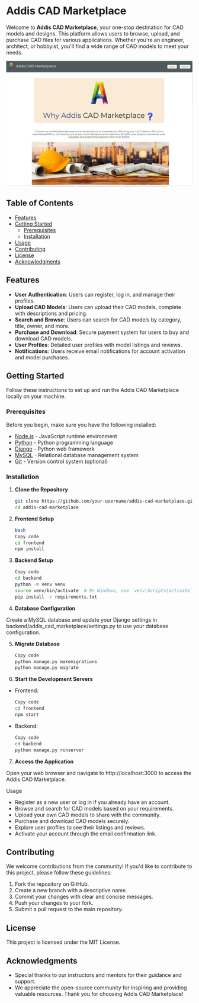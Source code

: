 # Addis CAD Marketplace

Welcome to **Addis CAD Marketplace**, your one-stop destination for CAD models and designs. This platform allows users to browse, upload, and purchase CAD files for various applications. Whether you're an engineer, architect, or hobbyist, you'll find a wide range of CAD models to meet your needs.

![Addis CAD Marketplace Screenshot](frontend/src/assets/images/Capture.JPG) 

## Table of Contents

- [Features](#features)
- [Getting Started](#getting-started)
  - [Prerequisites](#prerequisites)
  - [Installation](#installation)
- [Usage](#usage)
- [Contributing](#contributing)
- [License](#license)
- [Acknowledgments](#acknowledgments)

## Features

- **User Authentication**: Users can register, log in, and manage their profiles.
- **Upload CAD Models**: Users can upload their CAD models, complete with descriptions and pricing.
- **Search and Browse**: Users can search for CAD models by category, title, owner, and more.
- **Purchase and Download**: Secure payment system for users to buy and download CAD models.
- **User Profiles**: Detailed user profiles with model listings and reviews.
- **Notifications**: Users receive email notifications for account activation and model purchases.

## Getting Started

Follow these instructions to set up and run the Addis CAD Marketplace locally on your machine.

### Prerequisites

Before you begin, make sure you have the following installed:

- [Node.js](https://nodejs.org/) - JavaScript runtime environment
- [Python](https://www.python.org/) - Python programming language
- [Django](https://www.djangoproject.com/) - Python web framework
- [MySQL](https://www.mysql.com/) - Relational database management system
- [Git](https://git-scm.com/) - Version control system (optional)

### Installation

1. **Clone the Repository**

   ```bash
   git clone https://github.com/your-username/addis-cad-marketplace.git
   cd addis-cad-marketplace
2. **Frontend Setup**

   ```bash
   bash
   Copy code
   cd frontend
   npm install

3. **Backend Setup**

   ```bash
   Copy code
   cd backend
   python -m venv venv
   source venv/bin/activate  # On Windows, use `venv\Scripts\activate`
   pip install -r requirements.txt

4. **Database Configuration**

Create a MySQL database and update your Django settings in backend/addis_cad_marketplace/settings.py to use your database configuration.

5. **Migrate Database**

   ```bash
   Copy code
   python manage.py makemigrations
   python manage.py migrate

6. **Start the Development Servers**

- Frontend:

   ```bash
   Copy code
   cd frontend
   npm start
- Backend:

   ```bash
   Copy code
   cd backend
   python manage.py runserver
7. **Access the Application**

Open your web browser and navigate to http://localhost:3000 to access the Addis CAD Marketplace.

Usage
- Register as a new user or log in if you already have an account.
- Browse and search for CAD models based on your requirements.
- Upload your own CAD models to share with the community.
- Purchase and download CAD models securely.
- Explore user profiles to see their listings and reviews.
- Activate your account through the email confirmation link.
## Contributing
We welcome contributions from the community! If you'd like to contribute to this project, please follow these guidelines:

1. Fork the repository on GitHub.
2. Create a new branch with a descriptive name.
3. Commit your changes with clear and concise messages.
4. Push your changes to your fork.
5. Submit a pull request to the main repository.

## License
This project is licensed under the MIT License.

## Acknowledgments
- Special thanks to our instructors and mentors for their guidance and support.
- We appreciate the open-source community for inspiring and providing valuable resources.
Thank you for choosing Addis CAD Marketplace!
